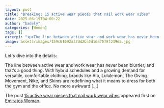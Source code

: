 ```yaml
---
layout: post
title: "Breaking: 15 active wear pieces that nail work wear vibes"
date: 2025-06-19T04:00:22
author: "badely"
categories: [Women]
tags: []
excerpt: "<p>The line between active wear and work wear has never been blurrier, and that’s a good thing. With hybrid schedules and a growing demand for versati"
image: assets/images/159c61092a37dd2ba5d16a75f8f239e2.jpg
---
```


Let's dive into the details: <p>The line between active wear and work wear has never been blurrier, and that’s a good thing. With hybrid schedules and a growing demand for versatile, comfortable clothing, brands like Alo, Lululemon, The Giving Movement, Nike, and Skims are redefining what it means to dress for both the gym and the office. No more awkward [&#8230;]</p>
<p>The post <a href="https://emirateswoman.com/active-work-wear-wear-vibes/" rel="nofollow">15 active wear pieces that nail work wear vibes</a> appeared first on <a href="https://emirateswoman.com" rel="nofollow">Emirates Woman</a>.</p>

